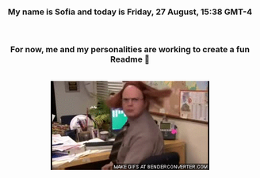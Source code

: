 


<div align="center">
<h3 >My name is Sofia and today is Friday, 27 August, 15:38 GMT-4</h3><br>
<h3 >For now, me and my personalities are working to create a fun Readme 👋
</h3><br>
<img src='img/dwight.gif' alt='working...'/>
</div>
